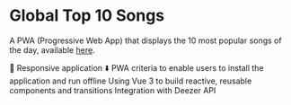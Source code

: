 # Global Top 10 Songs 

A PWA (Progressive Web App) that displays the 10 most popular songs of the day, available [here](https://vue-deezer-v2.herokuapp.com/).

📱 Responsive application
⬇️ PWA criteria to enable users to install the application and run offline
 Using Vue 3 to build reactive, reusable components and transitions
Integration with Deezer API 
